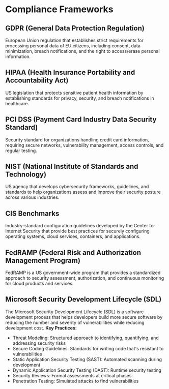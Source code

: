 # Compliance Frameworks

## GDPR (General Data Protection Regulation)
European Union regulation that establishes strict requirements for processing personal data of EU citizens, including consent, data minimization, breach notifications, and the right to access/erase personal information.

## HIPAA (Health Insurance Portability and Accountability Act)
US legislation that protects sensitive patient health information by establishing standards for privacy, security, and breach notifications in healthcare.

## PCI DSS (Payment Card Industry Data Security Standard)
Security standard for organizations handling credit card information, requiring secure networks, vulnerability management, access controls, and regular testing.

## NIST (National Institute of Standards and Technology)
US agency that develops cybersecurity frameworks, guidelines, and standards to help organizations assess and improve their security posture across various industries.

## CIS Benchmarks
Industry-standard configuration guidelines developed by the Center for Internet Security that provide best practices for securely configuring operating systems, cloud services, containers, and applications.

## FedRAMP (Federal Risk and Authorization Management Program)
FedRAMP is a US government-wide program that provides a standardized approach to security assessment, authorization, and continuous monitoring for cloud products and services.

## Microsoft Security Development Lifecycle (SDL)
The Microsoft Security Development Lifecycle (SDL) is a software development process that helps developers build more secure software by reducing the number and severity of vulnerabilities while reducing development cost.
**Key Practices:**
- Threat Modeling: Structured approach to identifying, quantifying, and addressing security risks
- Secure Coding Guidelines: Standards for writing code that's resistant to vulnerabilities
- Static Application Security Testing (SAST): Automated scanning during development
- Dynamic Application Security Testing (DAST): Runtime security testing
- Security Reviews: Formal assessments at critical phases
- Penetration Testing: Simulated attacks to find vulnerabilities
